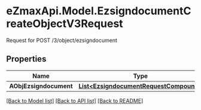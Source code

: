 # eZmaxApi.Model.EzsigndocumentCreateObjectV3Request
Request for POST /3/object/ezsigndocument

## Properties

Name | Type | Description | Notes
------------ | ------------- | ------------- | -------------
**AObjEzsigndocument** | [**List&lt;EzsigndocumentRequestCompound&gt;**](EzsigndocumentRequestCompound.md) |  | 

[[Back to Model list]](../README.md#documentation-for-models) [[Back to API list]](../README.md#documentation-for-api-endpoints) [[Back to README]](../README.md)


